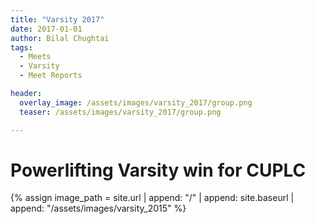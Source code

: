 ```yaml
---
title: "Varsity 2017"
date: 2017-01-01
author: Bilal Chughtai
tags:
  - Meets
  - Varsity
  - Meet Reports

header:
  overlay_image: /assets/images/varsity_2017/group.png
  teaser: /assets/images/varsity_2017/group.png

---
```

# Powerlifting Varsity win for CUPLC

{% assign image_path = site.url | append: "/" | append: site.baseurl | append: "/assets/images/varsity_2015" %}

&nbsp;
